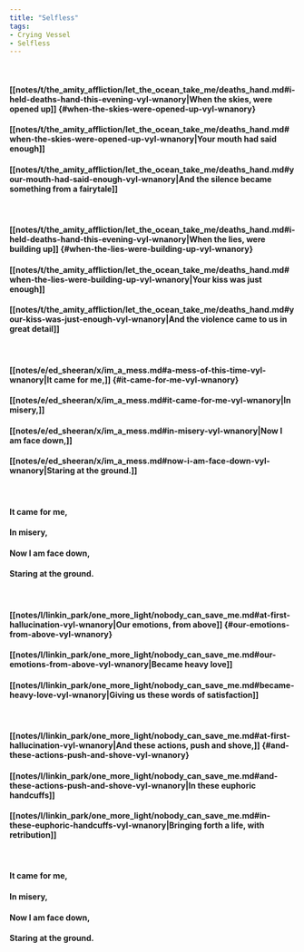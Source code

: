 ```yaml
---
title: "Selfless"
tags:
- Crying Vessel
- Selfless
---
```

&nbsp;
#### [[notes/t/the_amity_affliction/let_the_ocean_take_me/deaths_hand.md#i-held-deaths-hand-this-evening-vyl-wnanory|When the skies, were opened up]] {#when-the-skies-were-opened-up-vyl-wnanory}
#### [[notes/t/the_amity_affliction/let_the_ocean_take_me/deaths_hand.md#when-the-skies-were-opened-up-vyl-wnanory|Your mouth had said enough]]
#### [[notes/t/the_amity_affliction/let_the_ocean_take_me/deaths_hand.md#your-mouth-had-said-enough-vyl-wnanory|And the silence became something from a fairytale]]
&nbsp;
#### [[notes/t/the_amity_affliction/let_the_ocean_take_me/deaths_hand.md#i-held-deaths-hand-this-evening-vyl-wnanory|When the lies, were building up]] {#when-the-lies-were-building-up-vyl-wnanory}
#### [[notes/t/the_amity_affliction/let_the_ocean_take_me/deaths_hand.md#when-the-lies-were-building-up-vyl-wnanory|Your kiss was just enough]]
#### [[notes/t/the_amity_affliction/let_the_ocean_take_me/deaths_hand.md#your-kiss-was-just-enough-vyl-wnanory|And the violence came to us in great detail]]
&nbsp;
#### [[notes/e/ed_sheeran/x/im_a_mess.md#a-mess-of-this-time-vyl-wnanory|It came for me,]] {#it-came-for-me-vyl-wnanory}
#### [[notes/e/ed_sheeran/x/im_a_mess.md#it-came-for-me-vyl-wnanory|In misery,]]
#### [[notes/e/ed_sheeran/x/im_a_mess.md#in-misery-vyl-wnanory|Now I am face down,]]
#### [[notes/e/ed_sheeran/x/im_a_mess.md#now-i-am-face-down-vyl-wnanory|Staring at the ground.]]
&nbsp;
#### It came for me,
#### In misery,
#### Now I am face down,
#### Staring at the ground.
&nbsp;
#### [[notes/l/linkin_park/one_more_light/nobody_can_save_me.md#at-first-hallucination-vyl-wnanory|Our emotions, from above]] {#our-emotions-from-above-vyl-wnanory}
#### [[notes/l/linkin_park/one_more_light/nobody_can_save_me.md#our-emotions-from-above-vyl-wnanory|Became heavy love]]
#### [[notes/l/linkin_park/one_more_light/nobody_can_save_me.md#became-heavy-love-vyl-wnanory|Giving us these words of satisfaction]]
&nbsp;
#### [[notes/l/linkin_park/one_more_light/nobody_can_save_me.md#at-first-hallucination-vyl-wnanory|And these actions, push and shove,]] {#and-these-actions-push-and-shove-vyl-wnanory}
#### [[notes/l/linkin_park/one_more_light/nobody_can_save_me.md#and-these-actions-push-and-shove-vyl-wnanory|In these euphoric handcuffs]]
#### [[notes/l/linkin_park/one_more_light/nobody_can_save_me.md#in-these-euphoric-handcuffs-vyl-wnanory|Bringing forth a life, with retribution]]
&nbsp;
#### It came for me,
#### In misery,
#### Now I am face down,
#### Staring at the ground.
